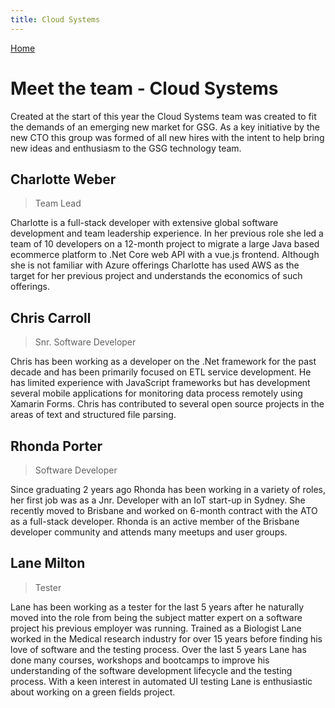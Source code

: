 ```yaml
---
title: Cloud Systems
---
```


[Home](index.md)

# Meet the team - Cloud Systems 

Created at the start of this year the Cloud Systems team was created to fit the demands of an emerging new market for GSG. As a key initiative by the new CTO this group was formed of all new hires with the intent to help bring new ideas and enthusiasm to the GSG technology team.

## Charlotte Weber
> Team Lead

Charlotte is a full-stack developer with extensive global software development and team leadership experience. In her previous role she led a team of 10 developers on a 12-month project to migrate a large Java based ecommerce platform to .Net Core web API with a vue.js frontend. Although she is not familiar with Azure offerings Charlotte has used AWS as the target for her previous project and understands the economics of such offerings.

## Chris Carroll 
> Snr. Software Developer

Chris has been working as a developer on the .Net framework for the past decade and has been primarily focused on ETL service development. He has limited experience with JavaScript frameworks but has development several mobile applications for monitoring data process remotely using Xamarin Forms. Chris has contributed to several open source projects in the areas of text and structured file parsing.

## Rhonda Porter
> Software Developer

Since graduating 2 years ago Rhonda has been working in a variety of roles, her first job was as a Jnr. Developer with an IoT start-up in Sydney. She recently moved to Brisbane and worked on 6-month contract with the ATO as a full-stack developer. Rhonda is an active member of the Brisbane developer community and attends many meetups and user groups.

## Lane Milton 
>Tester

Lane has been working as a tester for the last 5 years after he naturally moved into the role from being the subject matter expert on a software project his previous employer was running. Trained as a Biologist Lane worked in the Medical research industry for over 15 years before finding his love of software and the testing process.  Over the last 5 years Lane has done many courses, workshops and bootcamps to improve his understanding of the software development lifecycle and the testing process. With a keen interest in automated UI testing Lane is enthusiastic about working on a green fields project.




